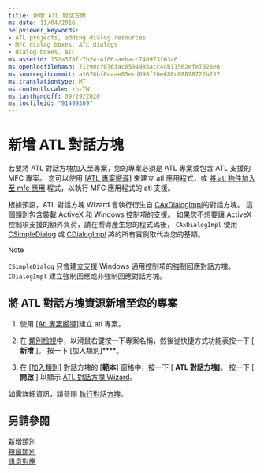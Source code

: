 ```yaml
---
title: 新增 ATL 對話方塊
ms.date: 11/04/2016
helpviewer_keywords:
- ATL projects, adding dialog resources
- MFC dialog boxes, ATL dialogs
- dialog boxes, ATL
ms.assetid: 152a378f-7b24-4f66-aeba-c740973f03a6
ms.openlocfilehash: 71290cf0763ac6594985acc4cb11562efe7028e6
ms.sourcegitcommit: a1676bf6caae05ecd698f26ed80c08828722b237
ms.translationtype: MT
ms.contentlocale: zh-TW
ms.lasthandoff: 09/29/2020
ms.locfileid: "91499369"
---
```

# <a name="adding-an-atl-dialog-box"></a>新增 ATL 對話方塊

若要將 ATL 對話方塊加入至專案，您的專案必須是 ATL 專案或包含 ATL 支援的 MFC 專案。 您可以使用 [ [ATL 專案嚮導]](../../atl/reference/atl-project-wizard.md) 來建立 atl 應用程式，或 [將 atl 物件加入至 mfc 應用](../../mfc/reference/adding-atl-support-to-your-mfc-project.md) 程式，以執行 MFC 應用程式的 atl 支援。

根據預設，ATL 對話方塊 Wizard 會執行衍生自 [CAxDialogImpl](../../atl/reference/caxdialogimpl-class.md)的對話方塊。 這個類別包含裝載 ActiveX 和 Windows 控制項的支援。 如果您不想要讓 ActiveX 控制項支援的額外負荷，請在嚮導產生您的程式碼後， `CAxDialogImpl` 使用 [CSimpleDialog](../../atl/reference/csimpledialog-class.md) 或 [CDialogImpl](../../atl/reference/cdialogimpl-class.md) 將的所有實例取代為您的基類。

> [!NOTE]
> `CSimpleDialog` 只會建立支援 Windows 通用控制項的強制回應對話方塊。 `CDialogImpl` 建立強制回應或非強制回應對話方塊。

## <a name="to-add-an-atl-dialog-resource-to-your-project"></a>將 ATL 對話方塊資源新增至您的專案

1. 使用 [ [Atl 專案嚮導]](../../atl/reference/atl-project-wizard.md)建立 atl 專案。

1. 在 [類別檢視](/visualstudio/ide/viewing-the-structure-of-code)中，以滑鼠右鍵按一下專案名稱，然後從快捷方式功能表按一下 [ **新增** ]。 按一下 [加入類別]****。

1. 在 [[加入類別](../../ide/adding-a-class-visual-cpp.md#add-class-dialog-box)] 對話方塊的 [**範本**] 窗格中，按一下 [ **ATL 對話方塊]**。 按一下 [ **開啟** ] 以顯示 [ATL 對話方塊 Wizard](../../atl/reference/atl-dialog-wizard.md)。

如需詳細資訊，請參閱 [執行對話方塊](../../atl/implementing-a-dialog-box.md)。

## <a name="see-also"></a>另請參閱

[新增類別](../../ide/adding-a-class-visual-cpp.md)<br/>
[視窗類別](../../atl/atl-window-classes.md)<br/>
[訊息對應](../../atl/message-maps-atl.md)
